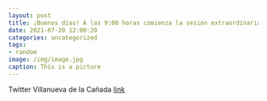 ```yaml
---
layout: post
title: ¡Buenos días! A las 9:00 horas comienza la sesión extraordinaria del Pleno en VillanuevaDeLaCañada. Puedes seguirla en directo...
date: 2021-07-20 12:00:20
categories: uncategorized
tags:
- random
image: /img/image.jpg
caption: This is a picture
---
```

Twitter Villanueva de la Cañada [link](https://twitter.com/AytoVDLCanada/status/1417376382326353972)
